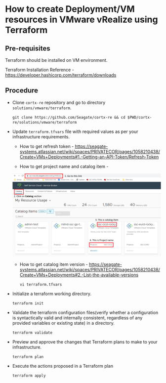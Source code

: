 # How to create Deployment/VM resources in VMware vRealize using Terraform

## Pre-requisites
Terraform should be installed on VM environment.

Terraform Installation Reference - https://developer.hashicorp.com/terraform/downloads

## Procedure
* Clone `cortx-re` repository and go to directory `solutions/vmware/terraform`. 
    
  ```
  git clone https://github.com/Seagate/cortx-re && cd $PWD/cortx-re/solutions/vmware/terraform
  ```
* Update `terraform.tfvars` file with required values as per your infrastructure requirements.
  * How to get refresh token - https://seagate-systems.atlassian.net/wiki/spaces/PRIVATECOR/pages/1058210438/Create+VMs+Deployments#1.-Getting-an-API-Token/Refresh-Token
    
  * How to get project name and catalog item -
    
  ![](vRealize_project_catalog.PNG)
    
  * How to get catalog item version - https://seagate-systems.atlassian.net/wiki/spaces/PRIVATECOR/pages/1058210438/Create+VMs+Deployments#2.-List-the-available-versions

    ```
    vi terraform.tfvars
    ```
* Initialize a terraform working directory.  

    ```
    terraform init
    ```
* Validate the terraform configuration files(verify whether a configuration is syntactically valid and internally consistent, regardless of any provided variables or existing state) in a directory.

    ```
    terraform validate
    ```
* Preview and approve the changes that Terraform plans to make to your infrastructure.

    ```
    terraform plan
    ```
* Execute the actions proposed in a Terraform plan

    ```
    terraform apply
    ```
